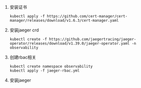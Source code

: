 1. 安装证书
   ```
   kubectl apply -f https://github.com/cert-manager/cert-manager/releases/download/v1.6.3/cert-manager.yaml
   ```
2. 安装jaeger crd
   ```
   kubectl create -f https://github.com/jaegertracing/jaeger-operator/releases/download/v1.39.0/jaeger-operator.yaml -n observability
   ```
3. 创建rbac相关
   ```
   kubectl create namespace observability
   kubectl apply -f jaeger-rbac.yml
   ```
4. 安装jaeger

